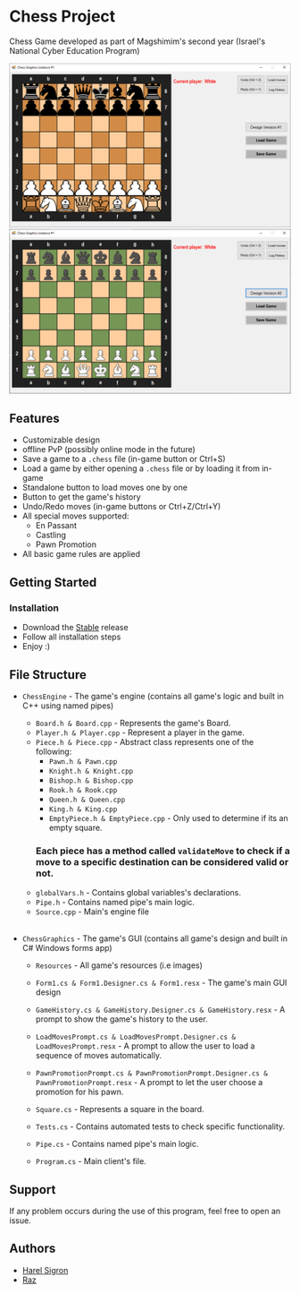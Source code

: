 # Chess Project

Chess Game developed as part of Magshimim's second year (Israel's National Cyber Education Program)

![Showcase design v1](./ChessEngine/Resources/ChessClientV1.png)
![Showcase design v2](./ChessEngine/Resources/ChessClientV2.png)

## Features

* Customizable design
* offline PvP (possibly online mode in the future)
* Save a game to a `.chess` file (in-game button or Ctrl+S)
* Load a game by either opening a `.chess` file or by loading it from in-game
* Standalone button to load moves one by one
* Button to get the game's history
* Undo/Redo moves (in-game buttons or Ctrl+Z/Ctrl+Y)
* All special moves supported:
    * En Passant
    * Castling
    * Pawn Promotion
* All basic game rules are applied
## Getting Started


### Installation

* Download the [Stable](https://github.com/itssigron/Magshimim-GifMaker/releases/tag/v1.0.0) release
* Follow all installation steps
* Enjoy :)
## File Structure

* `ChessEngine` - The game's engine (contains all game's logic and built in C++ using named pipes)
    * `Board.h & Board.cpp` - Represents the game's Board.
    * `Player.h & Player.cpp` - Represent a player in the game.
    * `Piece.h & Piece.cpp` - Abstract class represents one of the following:
        * `Pawn.h & Pawn.cpp`
        * `Knight.h & Knight.cpp`
        * `Bishop.h & Bishop.cpp`
        * `Rook.h & Rook.cpp`
        * `Queen.h & Queen.cpp`
        * `King.h & King.cpp`
        * `EmptyPiece.h & EmptyPiece.cpp` - Only used to determine if its an empty square.<br>
        ### Each piece has a method called `validateMove` to check if a move to a specific destination can be considered valid or not.<br>
    * `globalVars.h` - Contains global variables's declarations.
    * `Pipe.h` - Contains named pipe's main logic.
    * `Source.cpp` - Main's engine file<br><br>

* `ChessGraphics` - The game's GUI (contains all game's design and built in C# Windows forms app)
    * `Resources` - All game's resources (i.e images)
    * `Form1.cs & Form1.Designer.cs & Form1.resx` - The game's main GUI design
    * `GameHistory.cs & GameHistory.Designer.cs & GameHistory.resx` - A prompt to show the game's history to the user.

    * `LoadMovesPrompt.cs & LoadMovesPrompt.Designer.cs & LoadMovesPrompt.resx` - A prompt to allow the user to load a sequence of moves automatically.

    * `PawnPromotionPrompt.cs & PawnPromotionPrompt.Designer.cs & PawnPromotionPrompt.resx` - A prompt to let the user choose a promotion for his pawn.    
    * `Square.cs` - Represents a square in the board.
    * `Tests.cs` - Contains automated tests to check specific functionality.
    * `Pipe.cs` - Contains named pipe's main logic.
    * `Program.cs` - Main client's file.
## Support

If any problem occurs during the use of this program, feel free to open an issue.

## Authors

- [Harel Sigron](https://gitlab.com/itssigron)
- [Raz](https://gitlab.com/Razkoo)
